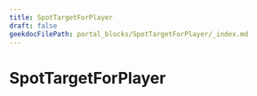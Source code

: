 ```yaml
---
title: SpotTargetForPlayer
draft: false
geekdocFilePath: portal_blocks/SpotTargetForPlayer/_index.md
---
```

# SpotTargetForPlayer